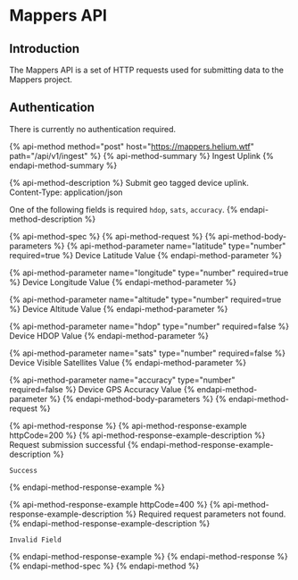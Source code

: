 # Mappers API

## Introduction

The Mappers API is a set of HTTP requests used for submitting data to the Mappers project.

## Authentication

There is currently no authentication required.

{% api-method method="post" host="https://mappers.helium.wtf" path="/api/v1/ingest" %}
{% api-method-summary %}
Ingest Uplink
{% endapi-method-summary %}

{% api-method-description %}
Submit geo tagged device uplink.    
Content-Type: application/json  
  
One of the following fields is required `hdop`, `sats`, `accuracy`.
{% endapi-method-description %}

{% api-method-spec %}
{% api-method-request %}
{% api-method-body-parameters %}
{% api-method-parameter name="latitude" type="number" required=true %}
Device Latitude Value
{% endapi-method-parameter %}

{% api-method-parameter name="longitude" type="number" required=true %}
Device Longitude Value
{% endapi-method-parameter %}

{% api-method-parameter name="altitude" type="number" required=true %}
Device Altitude Value
{% endapi-method-parameter %}

{% api-method-parameter name="hdop" type="number" required=false %}
Device HDOP Value
{% endapi-method-parameter %}

{% api-method-parameter name="sats" type="number" required=false %}
Device Visible Satellites Value
{% endapi-method-parameter %}

{% api-method-parameter name="accuracy" type="number" required=false %}
Device GPS Accuracy Value
{% endapi-method-parameter %}
{% endapi-method-body-parameters %}
{% endapi-method-request %}

{% api-method-response %}
{% api-method-response-example httpCode=200 %}
{% api-method-response-example-description %}
Request submission successful
{% endapi-method-response-example-description %}

```
Success
```
{% endapi-method-response-example %}

{% api-method-response-example httpCode=400 %}
{% api-method-response-example-description %}
Required request parameters not found.
{% endapi-method-response-example-description %}

```
Invalid Field
```
{% endapi-method-response-example %}
{% endapi-method-response %}
{% endapi-method-spec %}
{% endapi-method %}



